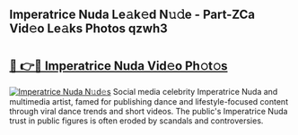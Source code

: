 ## Imperatrice Nuda Le𝚊k𝚎d N𝚞𝚍e - Part-ZCa Vid𝚎o Le𝚊ks Photos qzwh3

# <h2><a href="http://fbcm2pr.evod.top/?m=Imperatrice+Nuda">🔗 👉🔴 Imperatrice Nuda Vid𝚎o Ph𝚘t𝚘s</a></h2>

[![Imperatrice Nuda N𝚞d𝚎s](https://i.imgur.com/8V9OHl7.gif)](http://fbcm2pr.evod.top/?m=Imperatrice+Nuda)
Social media celebrity Imperatrice Nuda and multimedia artist, famed for publishing dance and lifestyle-focused content through viral dance trends and short videos. The public's Imperatrice Nuda trust in public figures is often eroded by scandals and controversies. 
